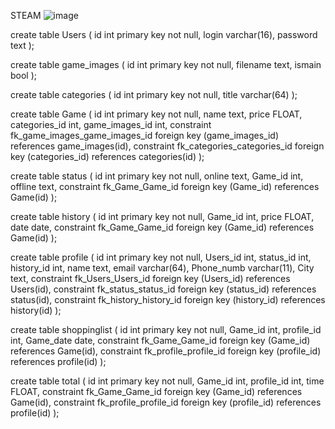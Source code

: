
STEAM
![image](https://github.com/david371k/7.09.23/assets/144510921/6b91d568-98d4-445f-986a-d3d907af6c48)





create table Users
( 
	id int primary key not null, 
	login varchar(16), 
	password text 
);

create table game_images 
( 
	id int primary key not null,
	filename text, 
	ismain bool 
);

create table categories 
( 
	id int primary key not null, 
	title varchar(64) 
);

create table Game
( 
id int primary key not null, 
name text, 
price FLOAT, 
categories_id int,
game_images_id int, 
constraint fk_game_images_game_images_id foreign key (game_images_id) references game_images(id), 
constraint fk_categories_categories_id foreign key (categories_id) references categories(id) 
);

create table status
( 
 id int primary key not null, 
 online text, 
 Game_id int, 
 offline text, 
 constraint fk_Game_Game_id foreign key (Game_id) references Game(id) 
);

create table history
( 
 	id int primary key not null, 
 	Game_id int, 
	price FLOAT, 
	date date, 
 	constraint fk_Game_Game_id foreign key (Game_id) references Game(id) 
);


create table profile 
( 
id int primary key not null,
Users_id int, 
status_id int, 
history_id int, 
name text,
email varchar(64), 
Phone_numb varchar(11), 
City text,
constraint fk_Users_Users_id foreign key (Users_id) references Users(id), 
constraint fk_status_status_id foreign key (status_id) references status(id),
constraint fk_history_history_id foreign key (history_id) references history(id) 
);

create table shoppinglist
( 
id int primary key not null, 
Game_id int, 
profile_id int, 
Game_date date, 
constraint fk_Game_Game_id foreign key (Game_id) references Game(id), 
constraint fk_profile_profile_id foreign key (profile_id) references profile(id)
);

create table total
( 
 id int primary key not null, 
 Game_id int, 
 profile_id int, 
 time FLOAT,
 constraint fk_Game_Game_id foreign key (Game_id) references Game(id),
 constraint fk_profile_profile_id foreign key (profile_id) references profile(id)
);
	
